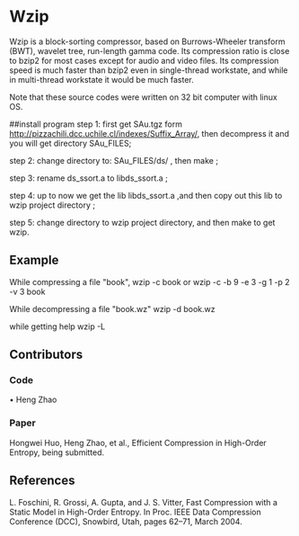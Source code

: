 # Wzip
Wzip is a block-sorting compressor, based on Burrows-Wheeler transform (BWT), wavelet tree, run-length gamma code. Its compression ratio is close to bzip2 for most cases except for audio and video files. Its compression speed is much faster than bzip2 even in single-thread workstate, and while in multi-thread workstate it would be much faster.

Note that these source codes were written on 32 bit computer with linux OS.

##install program
step 1: first get SAu.tgz form http://pizzachili.dcc.uchile.cl/indexes/Suffix_Array/, then decompress it and you will get directory SAu_FILES; 

step 2: change directory to: SAu_FILES/ds/ , then make ; 

step 3: rename ds_ssort.a to libds_ssort.a ; 

step 4: up to now we get the lib libds_ssort.a ,and then copy out this lib to wzip project directory ; 

step 5: change directory to wzip project directory, and then make to get wzip.

## Example
While compressing a file "book", wzip -c book or wzip -c -b 9 -e 3 -g 1 -p 2 -v 3 book

While decompressing a file "book.wz" wzip -d book.wz

while getting help wzip -L

## Contributors

### Code
•	Heng Zhao 

### Paper
Hongwei Huo, Heng Zhao, et al., Efficient Compression in High-Order Entropy, being submitted.

## References
L. Foschini, R. Grossi, A. Gupta, and J. S. Vitter, Fast Compression with a Static Model in High-Order Entropy. In Proc. IEEE Data Compression Conference (DCC), Snowbird, Utah, pages 62–71, March 2004.

